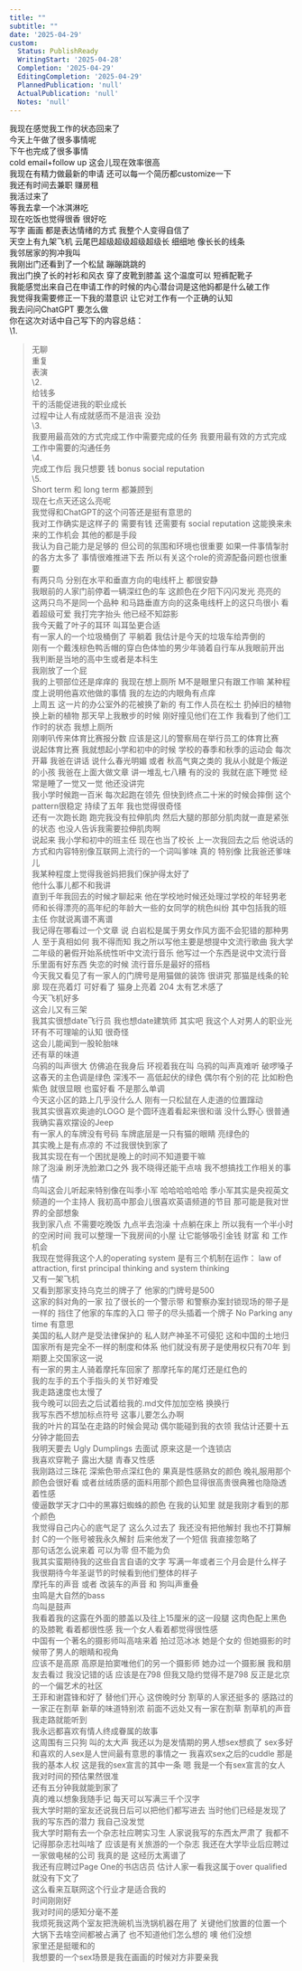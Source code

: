 ```yaml
---    
title: ""    
subtitle: ""    
date: '2025-04-29'    
custom:    
  Status: PublishReady    
  WritingStart: '2025-04-28'    
  Completion: '2025-04-29'    
  EditingCompletion: '2025-04-29'    
  PlannedPublication: 'null'    
  ActualPublication: 'null'    
  Notes: 'null'    
---      
```

我现在感觉我工作的状态回来了        
今天上午做了很多事情呢      
下午也完成了很多事情        
cold email+follow up 这会儿现在效率很高      
我现在有精力做最新的申请 还可以每一个简历都customize一下         
我还有时间去兼职 赚房租         
我活过来了        
等我去拿一个冰淇淋吃        
现在吃饭也觉得很香 很好吃         
写字 画画 都是表达情绪的方式 我整个人变得自信了        
天空上有九架飞机 云尾巴超级超级超级超级长 细细地 像长长的线条        
我邻居家的狗冲我叫      
我刚出门还看到了一个松鼠 蹦蹦跳跳的        
我出门换了长的衬衫和风衣 穿了皮靴到膝盖 这个温度可以 短裤配靴子         
我能感觉出来自己在申请工作的时候的内心潜台词是这他妈都是什么破工作      
我觉得我需要修正一下我的潜意识 让它对工作有一个正确的认知        
我去问问ChatGPT 要怎么做      
你在这次对话中自己写下的内容总结：        
\1.         
> 无聊        
重复        
表演        
\2.         
> 给钱多        
干的活能促进我的职业成长        
过程中让人有成就感而不是沮丧 没劲        
\3.         
> 我要用最高效的方式完成工作中需要完成的任务 我要用最有效的方式完成工作中需要的沟通任务        
\4.         
> 完成工作后 我只想要 钱 bonus social reputation        
\5.         
> Short term 和 long term 都兼顾到        
现在七点天还这么亮呢      
我觉得和ChatGPT的这个问答还是挺有意思的        
我对工作确实是这样子的 需要有钱 还需要有 social reputation 这能换来未来的工作机会 其他的都是手段        
我认为自己能力是足够的 但公司的氛围和环境也很重要 如果一件事情掣肘的各方太多了 事情很难推进下去 所以有关这个role的资源配备问题也很重要        
有两只鸟 分别在水平和垂直方向的电线杆上 都很安静      
我眼前的人家门前停着一辆深红色的车 这颜色在夕阳下闪闪发光 亮亮的        
这两只鸟不是同一个品种 和马路垂直方向的这条电线杆上的这只鸟很小 看着超级可爱 我打完字抬头 他已经不知踪影        
我今天戴了叶子的耳环 叫耳坠更合适        
有一家人的一个垃圾桶倒了 平躺着 我估计是今天的垃圾车给弄倒的      
刚有一个戴浅棕色鸭舌帽的穿白色体恤的男少年骑着自行车从我眼前开出 我判断是当地的高中生或者是本科生        
我刚放了一个屁        
我的上颚部位还是痒痒的 我现在想上厕所 M不是眼里只有跟工作嘛 某种程度上说明他喜欢他做的事情 我的左边的内眼角有点痒        
上周五 这一片的办公室外的花被换了新的 有工作人员在松土 扔掉旧的植物 换上新的植物 那天早上我散步的时候 刚好撞见他们在工作 我看到了他们工作时的状态 我想上厕所         
刚喇叭传来体育比赛报分数 应该是这儿的警察局在举行员工的体育比赛        
说起体育比赛 我就想起小学和初中的时候 学校的春季和秋季的运动会 每次开幕 我爸在讲话 说什么春光明媚 或者 秋高气爽之类的 我从小就是个叛逆的小孩 我爸在上面大做文章 讲一堆乱七八糟 有的没的 我就在底下睡觉 经常是睡了一觉又一觉 他还没讲完        
我小学时候跑一百米 每次起跑在领先 但快到终点二十米的时候会摔倒 这个pattern很稳定 持续了五年 我也觉得很奇怪         
还有一次跑长跑 跑完我没有拉伸肌肉 然后大腿的那部分肌肉就一直是紧张的状态 也没人告诉我需要拉伸肌肉啊         
说起来 我小学和初中的班主任 现在也当了校长 上一次我回去之后 他说话的方式和内容特别像互联网上流行的一个词叫爹味 真的 特别像 比我爸还爹味儿         
我某种程度上觉得我爸妈把我们保护得太好了      
他什么事儿都不和我讲      
直到千年我回去的时候才聊起来 他在学校地时候还处理过学校的年轻男老师和长得漂亮的高年纪的年龄大一些的女同学的桃色纠纷 其中包括我的班主任 你就说离谱不离谱        
我记得在哪看过一个文章 说 白岩松是属于男女作风方面不会犯错的那种男人 至于真相如何 我不得而知 我之所以写他主要是想提中文流行歌曲 我大学二年级的暑假开始系统性听中文流行音乐 他写过一个东西是说中文流行音乐里面有好东西 失恋的时候 流行音乐是最好的搭档        
今天我又看见了有一家人的门牌号是用猫做的装饰 很讲究 那猫是线条的轮廓 现在亮着灯 可好看了 猫身上亮着 204 太有艺术感了        
今天飞机好多      
这会儿又有三架        
我其实很想date飞行员 我也想date建筑师 其实吧 我这个人对男人的职业光环有不可理喻的认知 很奇怪        
这会儿能闻到一股轮胎味      
还有草的味道        
乌鸦的叫声很大 仿佛追在我身后 环视着我在叫 乌鸦的叫声真难听 破啰嗓子         
这春天的主色调是绿色 深浅不一 高低起伏的绿色 偶尔有个别的花 比如粉色 紫色 就很显眼 也蛮好看 不是那么单调        
今天这小区的路上几乎没什么人 刚有一只松鼠在人走道的位置蹿动        
我其实很喜欢奥迪的LOGO 是个圆环连着看起来很和谐 没什么野心 很普通        
我确实喜欢摆设的Jeep        
有一家人的车牌没有号码 车牌底层是一只有猫的眼睛 亮绿色的        
其实晚上是有点凉的 不过我很快到家了         
我其实现在有一个困扰是晚上的时间不知道要干嘛      
除了泡澡 刷牙洗脸漱口之外 我不晓得还能干点啥 我不想搞找工作相关的事情了        
鸟叫这会儿听起来特别像在叫季小军 哈哈哈哈哈哈 季小军其实是央视英文频道的一个主持人 我初高中那会儿很喜欢英语频道的节目 那可能是我对世界的全部想象        
我到家八点 不需要吃晚饭 九点半去泡澡 十点躺在床上 所以我有一个半小时的空闲时间 我可以整理一下我房间的小屋 让它能够吸引金钱 财富 和 工作机会        
我现在觉得我这个人的operating system 是有三个机制在运作： law of attraction, first principal thinking and system thinking         
又有一架飞机      
又看到那家支持乌克兰的牌子了 他家的门牌号是500        
这家的斜对角的一家 拉了很长的一个警示带 和警察办案封锁现场的带子是一样的 挡住了他家的车库的入口 带子的尽头插着一个牌子  No Parking any time 有意思      
美国的私人财产是受法律保护的 私人财产神圣不可侵犯 这和中国的土地归国家所有是完全不一样的制度和体系 他们就没有房子是使用权只有70年 到期要上交国家这一说        
有一家的男主人骑着摩托车回家了 那摩托车的尾灯还是红色的        
我的左手的五个手指头的关节好难受        
我走路速度也太慢了        
我今晚可以回去之后试着给我的.md文件加加空格 换换行        
我写东西不想加标点符号 这事儿要怎么办啊        
我的叶片的耳坠在走路的时候会晃动 偶尔能碰到我的衣领 我估计还要十五分钟才能回去        
我明天要去 Ugly Dumplings 去面试 原来这是一个连锁店         
我喜欢穿靴子 露出大腿 青春又性感        
我刚路过三珠花 深紫色带点深红色的 果真是性感熟女的颜色 晚礼服用那个颜色会很好看 或者丝绒质感的面料用那个颜色显得很高贵很典雅也隐隐透着性感        
傻逼数学天才口中的黑寡妇蜘蛛的颜色 在我的认知里 就是我刚才看到的那个颜色        
我觉得自己内心的底气足了 这么久过去了 我还没有把他解封 我也不打算解封 C的一个账号被我永久解封 后来他发了一个短信 我直接忽略了        
那句话怎么说来着 可以为零 但不能为负      
我其实蛮期待我的这些自言自语的文字 写满一年或者三个月会是什么样子      
我很期待今年圣诞节的时候看到他们整体的样子        
摩托车的声音 或者 改装车的声音 和 狗叫声重叠      
虫鸣是大自然的bass      
鸟叫是鼓声        
我看着我的这露在外面的膝盖以及往上15厘米的这一段腿 这肉色配上黑色的及膝靴 看着都很性感 我一个女人看着都觉得很性感        
中国有一个著名的摄影师叫高啥来着 拍过范冰冰 她是个女的 但她摄影的时候带了男人的眼睛和视角         
应该不是高原 高原是拍窦唯他们的另一个摄影师 她办过一个摄影展 我和朋友去看过 我没记错的话 应该是在798 但我又隐约觉得不是798 反正是北京的一个偏艺术的社区         
王菲和谢霆锋和好了 替他们开心 这傍晚时分 割草的人家还挺多的 感路过的一家正在割草 新草的味道特别浓 前面不远处又有一家在割草 割草机的声音我走路就能听到        
我永远都喜欢有情人终成眷属的故事        
这周围有三只狗 叫的太大声 我还以为是发情期的男人想sex想疯了 sex多好 和喜欢的人sex是人世间最有意思的事情之一 我喜欢sex之后的cuddle 那是我的基本人权 这是我的sex宣言的其中一条 嗯 我是一个有sex宣言的女人        
我对时间的预估果然很准      
还有五分钟我就能到家了        
真的难以想象我随手记 每天可以写满三千个汉字        
我大学时期的室友还说我日后可以把他们都写进去 当时他们已经是发现了我的写东西的潜力 我自己没发觉        
我大学时期有去一个杂志社应聘实习生 人家说我写的东西太严肃了 我都不记得那杂志社叫啥了 应该是有关旅游的一个杂志 我还在大学毕业后应聘过一家做电梯的公司 我真的是 这经历太离谱了      
我还有应聘过Page One的书店店员 估计人家一看我这属于over qualified 就没有下文了      
这么看来互联网这个行业才是适合我的      
时间刚刚好      
我对时间的感知分毫不差        
我烦死我这两个室友把洗碗机当洗锅机器在用了 关键他们放置的位置一个大锅下去啥空间都被占满了 也不知道他们怎么想的 噢 他们没想         
家里还是挺暖和的        
我想要的一个sex场景是我在画画的时候对方非要亲我         
    